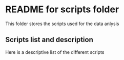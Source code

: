 # README for scripts folder
This folder stores the scripts used for the data anlysis

## Scripts list and description
Here is a descriptive list of the different scripts
